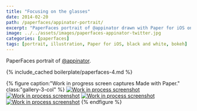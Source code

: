 ```yaml
---
title: "Focusing on the glasses"
date: 2014-02-20
path: /paperfaces/appinator-portrait/
excerpt: "PaperFaces portrait of @appinator drawn with Paper for iOS on an iPad."
image: ../../assets/images/paperfaces-appinator-twitter.jpg
categories: [paperfaces]
tags: [portrait, illustration, Paper for iOS, black and white, bokeh]
---
```


PaperFaces portrait of [@appinator](https://twitter.com/appinator).

{% include_cached boilerplate/paperfaces-4.md %}

{% figure caption:"Work in progress screen captures Made with Paper." class:"gallery-3-col" %}
[![Work in process screenshot](../../assets/images/paperfaces-appinator-process-1-600.jpg)](../../assets/images/paperfaces-appinator-process-1-lg.jpg)
[![Work in process screenshot](../../assets/images/paperfaces-appinator-process-2-600.jpg)](../../assets/images/paperfaces-appinator-process-2-lg.jpg)
[![Work in process screenshot](../../assets/images/paperfaces-appinator-process-3-600.jpg)](../../assets/images/paperfaces-appinator-process-3-lg.jpg)
[![Work in process screenshot](../../assets/images/paperfaces-appinator-process-4-600.jpg)](../../assets/images/paperfaces-appinator-process-4-lg.jpg)
{% endfigure %}
